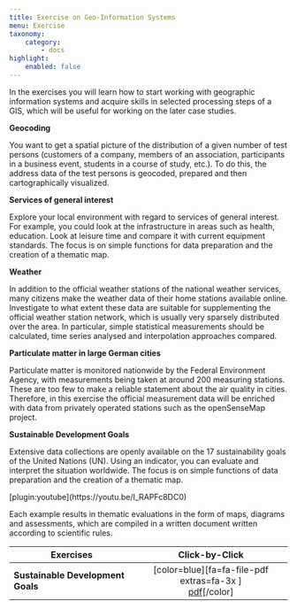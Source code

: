 ```yaml
---
title: Exercise on Geo-Information Systems
menu: Exercise
taxonomy:
    category:
        - docs
highlight:
    enabled: false
---
```


In the exercises you will learn how to start working with geographic information systems and acquire skills in selected processing steps of a GIS, which will be useful for working on the later case studies. 

<div class="row align-items-center">
    <div class="col-sm-9">
        <strong>Geocoding</strong>
        <p class="text-justify">You want to get a spatial picture of the distribution of a given number of test persons (customers of a company, members of an association, participants in a business event, students in a course of study, etc.). To do this, the address data of the test persons is geocoded, prepared and then cartographically visualized.</p>
    </div>
    <div class="col-sm-3" markdown="1"></div>
</div>

<div class="row align-items-center">
    <div class="col-sm-9">
        <strong>Services of general interest</strong>
        <p class="text-justify">Explore your local environment with regard to services of general interest. For example, you could look at the infrastructure in areas such as health, education. Look at leisure time and compare it with current equipment standards. The focus is on simple functions for data preparation and the creation of a thematic map.</p>
    </div>
    <div class="col-sm-3" markdown="1"></div>
</div>

<div class="row align-items-center">
    <div class="col-sm-9">
        <strong>Weather</strong>
        <p class="text-justify">In addition to the official weather stations of the national weather services, many citizens make the weather data of their home stations available online. Investigate to what extent these data are suitable for supplementing the official weather station network, which is usually very sparsely distributed over the area. In particular, simple statistical measurements should be calculated, time series analysed and interpolation approaches compared.</p>
    </div>
    <div class="col-sm-3" markdown="1"></div>
</div>

<div class="row align-items-center">
    <div class="col-sm-9">
        <strong>Particulate matter in large German cities</strong>
        <p class="text-justify">Particulate matter is monitored nationwide by the Federal Environment Agency, with measurements being taken at around 200 measuring stations. These are too few to make a reliable statement about the air quality in cities. Therefore, in this exercise the official measurement data will be enriched with data from privately operated stations such as the openSenseMap project.</p>
    </div>
    <div class="col-sm-3" markdown="1"></div>
</div>

<div class="row align-items-center">
    <div class="col-sm-9">
        <strong>Sustainable Development Goals</strong>
        <p class="text-justify">Extensive data collections are openly available on the 17 sustainability goals of the United Nations (UN). Using an indicator, you can evaluate and interpret the situation worldwide. The focus is on simple functions of data preparation and the creation of a thematic map.</p>
    </div>
    <div class="col-sm-3" markdown="1">[plugin:youtube](https://youtu.be/I_RAPFc8DC0)</div>
</div>

Each example results in thematic evaluations in the form of maps, diagrams and assessments, which are compiled in a written document written according to scientific rules.


| Exercises                         |                                                    Click-by-Click                                                     |
| --------------------------------- | :-------------------------------------------------------------------------------------------------------------------: |
| **Sustainable Development Goals** | [color=blue][fa=fa-file-pdf extras=fa-3x ]<br>[pdf](GIS_SDG_Click-by-Click-English.pdf?target=_blank)[/color] |